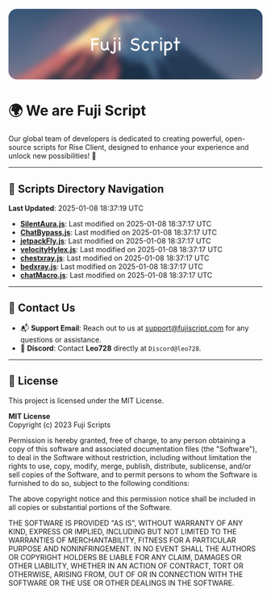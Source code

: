 ![Banner](.github/b.webp)

# 🌍 **We are Fuji Script**

Our global team of developers is dedicated to creating powerful, open-source scripts for Rise Client, designed to enhance your experience and unlock new possibilities! 🌟

---
<!-- SCRIPTS_NAVIGATION_START -->
## 📂 **Scripts Directory Navigation**

**Last Updated**: 2025-01-08 18:37:19 UTC

- **[SilentAura.js](scripts/SilentAura.js)**: Last modified on 2025-01-08 18:37:17 UTC
- **[ChatBypass.js](scripts/ChatBypass.js)**: Last modified on 2025-01-08 18:37:17 UTC
- **[jetpackFly.js](scripts/jetpackFly.js)**: Last modified on 2025-01-08 18:37:17 UTC
- **[velocityHylex.js](scripts/velocityHylex.js)**: Last modified on 2025-01-08 18:37:17 UTC
- **[chestxray.js](scripts/chestxray.js)**: Last modified on 2025-01-08 18:37:17 UTC
- **[bedxray.js](scripts/bedxray.js)**: Last modified on 2025-01-08 18:37:17 UTC
- **[chatMacro.js](scripts/chatMacro.js)**: Last modified on 2025-01-08 18:37:17 UTC

<!-- SCRIPTS_NAVIGATION_END -->

---

## 💬 **Contact Us**  
- 📬 **Support Email**: Reach out to us at [support@fujiscript.com](mailto:support@fujiscript.com) for any questions or assistance.  
- 💬 **Discord**: Contact **Leo728** directly at `Discord@leo728`.

---

## 📜 **License**

This project is licensed under the MIT License.  

**MIT License**  
Copyright (c) 2023 Fuji Scripts  

Permission is hereby granted, free of charge, to any person obtaining a copy of this software and associated documentation files (the "Software"), to deal in the Software without restriction, including without limitation the rights to use, copy, modify, merge, publish, distribute, sublicense, and/or sell copies of the Software, and to permit persons to whom the Software is furnished to do so, subject to the following conditions:  

The above copyright notice and this permission notice shall be included in all copies or substantial portions of the Software.  

THE SOFTWARE IS PROVIDED "AS IS", WITHOUT WARRANTY OF ANY KIND, EXPRESS OR IMPLIED, INCLUDING BUT NOT LIMITED TO THE WARRANTIES OF MERCHANTABILITY, FITNESS FOR A PARTICULAR PURPOSE AND NONINFRINGEMENT. IN NO EVENT SHALL THE AUTHORS OR COPYRIGHT HOLDERS BE LIABLE FOR ANY CLAIM, DAMAGES OR OTHER LIABILITY, WHETHER IN AN ACTION OF CONTRACT, TORT OR OTHERWISE, ARISING FROM, OUT OF OR IN CONNECTION WITH THE SOFTWARE OR THE USE OR OTHER DEALINGS IN THE SOFTWARE.  
